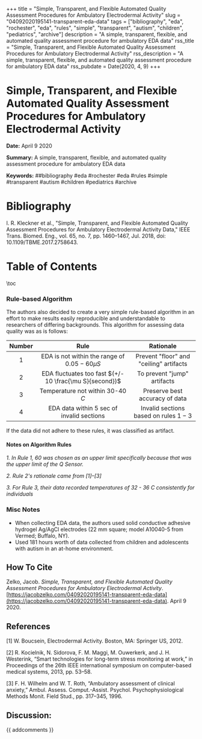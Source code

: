 +++
title = "Simple, Transparent, and Flexible Automated Quality Assessment Procedures for Ambulatory Electrodermal Activity"
slug = "04092020195141-transparent-eda-data"
tags = ["bibliography", "eda", "rochester", "eda", "rules", "simple", "transparent", "autism", "children", "pediatrics", "archive"]
description = "A simple, transparent, flexible, and automated quality assessment procedure for ambulatory EDA data"
rss_title = "Simple, Transparent, and Flexible Automated Quality Assessment Procedures for Ambulatory Electrodermal Activity"
rss_description = "A simple, transparent, flexible, and automated quality assessment procedure for ambulatory EDA data"
rss_pubdate = Date(2020, 4, 9)
+++



Simple, Transparent, and Flexible Automated Quality Assessment Procedures for Ambulatory Electrodermal Activity
=========

**Date:** April 9 2020

**Summary:** A simple, transparent, flexible, and automated quality assessment procedure for ambulatory EDA data

**Keywords:** ##bibliography #eda #rochester #eda #rules #simple #transparent #autism #children #pediatrics #archive

Bibliography
==========

I. R. Kleckner et al., "Simple, Transparent, and Flexible Automated Quality Assessment Procedures for Ambulatory Electrodermal Activity Data," IEEE Trans. Biomed. Eng., vol. 65, no. 7, pp. 1460–1467, Jul. 2018, doi: 10.1109/TBME.2017.2758643.

Table of Contents
=========

\toc

### Rule-based Algorithm

The authors also decided to create a very simple rule-based algorithm in an effort to make results easily reproducible and understandable to researchers of differing backgrounds. This algorithm for assessing data quality was as is follows:

| Number |                          Rule                           |                Rationale                |
|:------:|:-------------------------------------------------------:|:---------------------------------------:|
|   1    |    EDA is not within the range of $0.05 - 60 \mu S$     | Prevent "floor" and "ceiling" artifacts |
|   2    | EDA fluctuates too fast $(+/- 10 \frac{\mu S}{second})$ |       To prevent "jump" artifacts       |
|   3    |            Temperature not within 30-40 $C$             |     Preserve best accuracy of data      |
|   4    |       EDA data within $5$ sec of invalid sections       |  Invalid sections based on rules $1-3$  |

If the data did not adhere to these rules, it was classified as artifact. 

#### Notes on Algorithm Rules

*1. In Rule 1, 60 was chosen as an upper limit specifically because that was the upper limit of the Q Sensor.*

*2. Rule 2's rationale came from [1]–[3]*

*3. For Rule 3, their data recorded temperatures of 32 - 36 $C$ consistently for individuals*

### Misc Notes

  * When collecting EDA data, the authors used solid conductive adhesive hydrogel Ag/AgCl electrodes (22 mm square; model A10040-5 from Vermed; Buffalo, NY).
  * Used 181 hours worth of data collected from children and adolescents with autism in an at-home environment.
## How To Cite

 Zelko, Jacob. _Simple, Transparent, and Flexible Automated Quality Assessment Procedures for Ambulatory Electrodermal Activity_. [https://jacobzelko.com/04092020195141-transparent-eda-data](https://jacobzelko.com/04092020195141-transparent-eda-data). April 9 2020.
## References

[1] W. Boucsein, Electrodermal Activity. Boston, MA: Springer US, 2012.

[2] R. Kocielnik, N. Sidorova, F. M. Maggi, M. Ouwerkerk, and J. H. Westerink, “Smart technologies for long-term stress monitoring at work,” in Proceedings of the 26th IEEE international symposium on computer-based medical systems, 2013, pp. 53–58.

[3] F. H. Wilhelm and W. T. Roth, “Ambulatory assessment of clinical anxiety,” Ambul. Assess. Comput.-Assist. Psychol. Psychophysiological Methods Monit. Field Stud., pp. 317–345, 1996.
## Discussion: 

{{ addcomments }}

